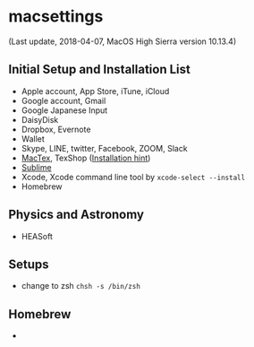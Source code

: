 # macsettings

(Last update, 2018-04-07, MacOS High Sierra version 10.13.4)

## Initial Setup and Installation List
- Apple account, App Store, iTune, iCloud
- Google account, Gmail
- Google Japanese Input 
- DaisyDisk 
- Dropbox, Evernote
- Wallet 
- Skype, LINE, twitter, Facebook, ZOOM, Slack
- [MacTex](http://tug.org/mactex/mactex-download.html), TexShop ([Installation hint](http://osksn2.hep.sci.osaka-u.ac.jp/~taku/osx/install_ptex.html))
- [Sublime](https://www.sublimetext.com)
- Xcode, Xcode command line tool by `xcode-select --install`
- Homebrew

## Physics and Astronomy
- HEASoft 

## Setups
- change to zsh `chsh -s /bin/zsh`

## Homebrew 
- 
